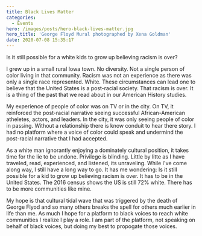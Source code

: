 ```yaml
---
title: Black Lives Matter
categories:
  - Events
hero: /images/posts/hero-black-lives-matter.jpg
hero_title: 'George Floyd Mural photographed by Xena Goldman'
date: 2020-07-08 15:35:17
---
```


Is it still possible for a white kids to grow up believing racism is over?   

<!-- more -->

I grew up in a small rural Iowa town.  No diversity.  Not a single person of color living in that community.  Racism was not an experience as there was only a single race represented.  White. These circumstances can lead one to believe that the United States is a post-racial society.  That racism is over.  It is a thing of the past that we read about in our American History studies.  

My experience of people of color was on TV or in the city.  On TV, it reinforced the post-racial narrative seeing successful African-American atheletes, actors, and leaders.  In the city, it was only seeing people of color in passing.  Without a relationship there is know conduit to hear there story.  I had no platform where a voice of color could speak and undermind the post-racial narrative that I had accepted.

As a white man ignorantly enjoying a dominately cultural position, it takes time for the lie to be undone.  Privilege is blinding.  Little by litte as I have traveled, read, experienced, and listened, its unraveling.  While I've come along way, I still have a long way to go.  It has me wondering: Is it still possible for a kid to grow up believing racism is over.  It has to be in the United States.  The 2016 census shows the US is still 72% white.  There has to be more communities like mine.

My hope is that cultural tidal wave that was triggered by the death of George Flyod and so many others breaks the spell for others much earlier in life than me.  As much I hope for a platform to black voices to reach white communities I realize I play a role.  I am part of the platform, not speaking on behalf of black voices, but doing my best to propogate those voices.  



